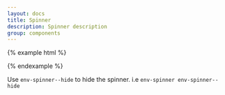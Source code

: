 ```yaml
---
layout: docs
title: Spinner
description: Spinner description
group: components
---
```

{% example html %}

<div class="env-spinner">
   <div class="env-rect1"></div>
   <div class="env-rect2"></div>
   <div class="env-rect3"></div>
   <div class="env-rect4"></div>
   <div class="env-rect5"></div>
</div>

{% endexample %}

Use `env-spinner--hide` to hide the spinner. i.e `env-spinner env-spinner--hide`
